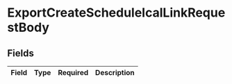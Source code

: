 # ExportCreateScheduleIcalLinkRequestBody


## Fields

| Field       | Type        | Required    | Description |
| ----------- | ----------- | ----------- | ----------- |